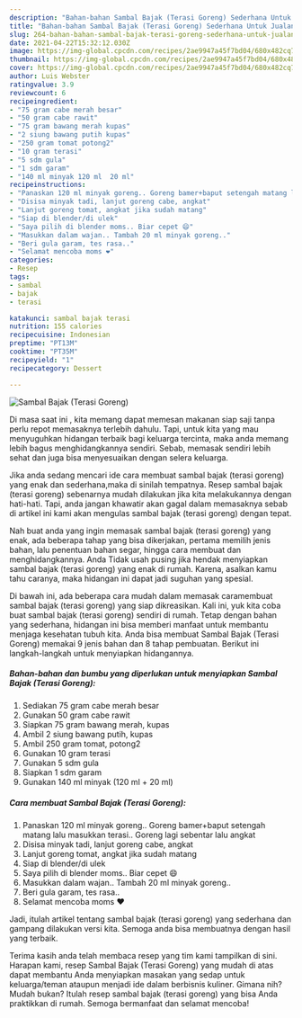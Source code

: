 ```yaml
---
description: "Bahan-bahan Sambal Bajak (Terasi Goreng) Sederhana Untuk Jualan"
title: "Bahan-bahan Sambal Bajak (Terasi Goreng) Sederhana Untuk Jualan"
slug: 264-bahan-bahan-sambal-bajak-terasi-goreng-sederhana-untuk-jualan
date: 2021-04-22T15:32:12.030Z
image: https://img-global.cpcdn.com/recipes/2ae9947a45f7bd04/680x482cq70/sambal-bajak-terasi-goreng-foto-resep-utama.jpg
thumbnail: https://img-global.cpcdn.com/recipes/2ae9947a45f7bd04/680x482cq70/sambal-bajak-terasi-goreng-foto-resep-utama.jpg
cover: https://img-global.cpcdn.com/recipes/2ae9947a45f7bd04/680x482cq70/sambal-bajak-terasi-goreng-foto-resep-utama.jpg
author: Luis Webster
ratingvalue: 3.9
reviewcount: 6
recipeingredient:
- "75 gram cabe merah besar"
- "50 gram cabe rawit"
- "75 gram bawang merah kupas"
- "2 siung bawang putih kupas"
- "250 gram tomat potong2"
- "10 gram terasi"
- "5 sdm gula"
- "1 sdm garam"
- "140 ml minyak 120 ml  20 ml"
recipeinstructions:
- "Panaskan 120 ml minyak goreng.. Goreng bamer+baput setengah matang lalu masukkan terasi.. Goreng lagi sebentar lalu angkat"
- "Disisa minyak tadi, lanjut goreng cabe, angkat"
- "Lanjut goreng tomat, angkat jika sudah matang"
- "Siap di blender/di ulek"
- "Saya pilih di blender moms.. Biar cepet 😄"
- "Masukkan dalam wajan.. Tambah 20 ml minyak goreng.."
- "Beri gula garam, tes rasa.."
- "Selamat mencoba moms ❤"
categories:
- Resep
tags:
- sambal
- bajak
- terasi

katakunci: sambal bajak terasi 
nutrition: 155 calories
recipecuisine: Indonesian
preptime: "PT13M"
cooktime: "PT35M"
recipeyield: "1"
recipecategory: Dessert

---
```



![Sambal Bajak (Terasi Goreng)](https://img-global.cpcdn.com/recipes/2ae9947a45f7bd04/680x482cq70/sambal-bajak-terasi-goreng-foto-resep-utama.jpg)

Di masa  saat ini , kita memang dapat memesan makanan siap saji tanpa perlu repot memasaknya terlebih dahulu. Tapi, untuk kita yang mau menyuguhkan hidangan terbaik bagi keluarga tercinta, maka anda memang lebih bagus menghidangkannya sendiri. Sebab, memasak sendiri lebih sehat dan juga bisa menyesuaikan dengan selera keluarga.

Jika anda sedang mencari ide cara membuat sambal bajak (terasi goreng) yang enak dan sederhana,maka di sinilah tempatnya. Resep sambal bajak (terasi goreng)  sebenarnya mudah dilakukan jika kita melakukannya dengan hati-hati. Tapi, anda jangan khawatir akan gagal dalam memasaknya 
sebab di artikel ini kami akan mengulas sambal bajak (terasi goreng) dengan tepat.  



Nah buat anda yang ingin memasak sambal bajak (terasi goreng) yang enak, ada beberapa tahap yang bisa dikerjakan, pertama memilih jenis bahan, lalu penentuan bahan segar, hingga cara membuat dan menghidangkannya. Anda Tidak usah pusing jika hendak menyiapkan sambal bajak (terasi goreng) yang enak di rumah. Karena, asalkan kamu  tahu caranya, maka hidangan ini dapat jadi suguhan yang spesial.

Di bawah ini, ada beberapa cara mudah dalam memasak caramembuat sambal bajak (terasi goreng) yang siap dikreasikan. Kali ini, yuk kita coba buat sambal bajak (terasi goreng) sendiri di rumah. Tetap dengan bahan yang sederhana, hidangan ini bisa memberi manfaat untuk membantu menjaga kesehatan tubuh kita. Anda bisa membuat Sambal Bajak (Terasi Goreng) memakai 9 jenis bahan dan 8 tahap pembuatan. Berikut ini langkah-langkah untuk menyiapkan hidangannya.

<!--inarticleads1-->

##### Bahan-bahan dan bumbu yang diperlukan untuk menyiapkan Sambal Bajak (Terasi Goreng):

1. Sediakan 75 gram cabe merah besar
1. Gunakan 50 gram cabe rawit
1. Siapkan 75 gram bawang merah, kupas
1. Ambil 2 siung bawang putih, kupas
1. Ambil 250 gram tomat, potong2
1. Gunakan 10 gram terasi
1. Gunakan 5 sdm gula
1. Siapkan 1 sdm garam
1. Gunakan 140 ml minyak (120 ml + 20 ml)




<!--inarticleads2-->

##### Cara membuat Sambal Bajak (Terasi Goreng):

1. Panaskan 120 ml minyak goreng.. Goreng bamer+baput setengah matang lalu masukkan terasi.. Goreng lagi sebentar lalu angkat
1. Disisa minyak tadi, lanjut goreng cabe, angkat
1. Lanjut goreng tomat, angkat jika sudah matang
1. Siap di blender/di ulek
1. Saya pilih di blender moms.. Biar cepet 😄
1. Masukkan dalam wajan.. Tambah 20 ml minyak goreng..
1. Beri gula garam, tes rasa..
1. Selamat mencoba moms ❤




Jadi, itulah artikel tentang  sambal bajak (terasi goreng)  yang sederhana dan gampang dilakukan versi kita. Semoga anda bisa membuatnya dengan hasil yang terbaik. 

Terima kasih anda telah membaca resep yang tim kami tampilkan di sini. Harapan kami, resep  Sambal Bajak (Terasi Goreng) yang mudah di atas dapat membantu Anda menyiapkan masakan yang sedap untuk keluarga/teman ataupun menjadi ide dalam berbisnis kuliner. Gimana nih? Mudah bukan? Itulah resep sambal bajak (terasi goreng) yang bisa Anda praktikkan di rumah. Semoga bermanfaat dan selamat mencoba!

